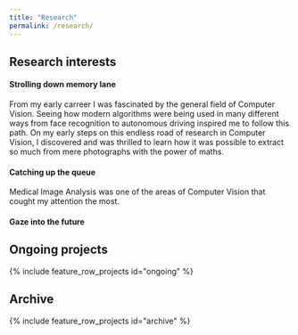 ```yaml
---
title: "Research"
permalink: /research/
---
```


## Research interests

#### Strolling down memory lane
From my early carreer I was fascinated by the general field of Computer Vision. Seeing how modern algorithms were being used in many different ways from face recognition to autonomous driving inspired me to follow this path. On my early steps on this endless road of research in Computer Vision, I discovered and was thrilled to learn how it was possible to extract so much from mere photographs with the power of maths.

#### Catching up the queue
Medical Image Analysis was one of the areas of Computer Vision that cought my attention the most.

#### Gaze into the future


## Ongoing projects
{% include feature_row_projects id="ongoing" %}

## Archive
{% include feature_row_projects id="archive" %}

